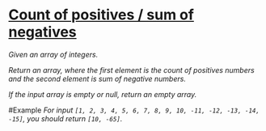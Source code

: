 #     [Count of positives / sum of negatives](https://www.codewars.com/kata/576bb71bbbcf0951d5000044)
   
*Given an array of integers.*

*Return an array, where the first element is the count of positives numbers and the second element is sum of negative numbers.*

*If the input array is empty or null, return an empty array.*

#Example
*For input ```[1, 2, 3, 4, 5, 6, 7, 8, 9, 10, -11, -12, -13, -14, -15]```, you should return ```[10, -65]```.*